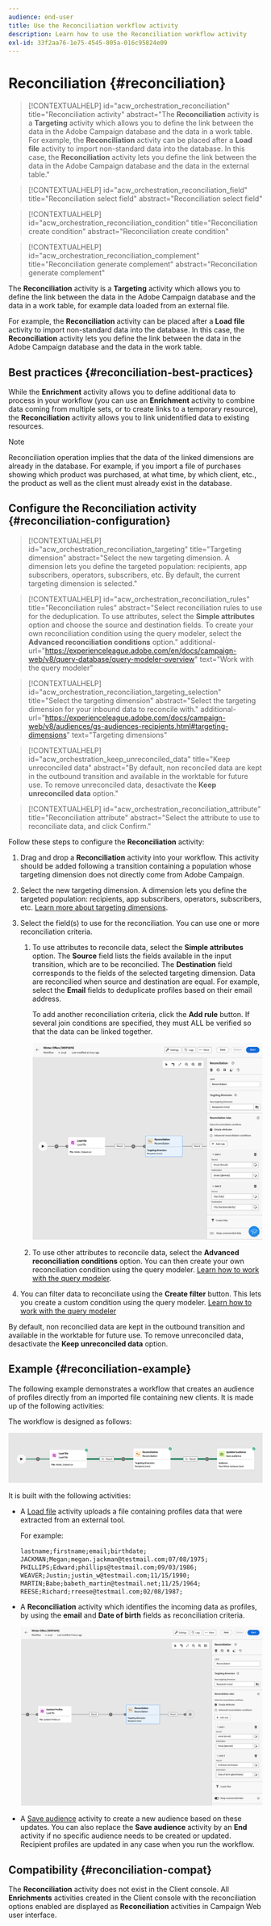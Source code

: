 ```yaml
---
audience: end-user
title: Use the Reconciliation workflow activity
description: Learn how to use the Reconciliation workflow activity
exl-id: 33f2aa76-1e75-4545-805a-016c95824e09
---
```

# Reconciliation {#reconciliation}

>[!CONTEXTUALHELP]
>id="acw_orchestration_reconciliation"
>title="Reconciliation activity"
>abstract="The **Reconciliation** activity is a **Targeting** activity which allows you to define the link between the data in the Adobe Campaign database and the data in a work table. For example, the **Reconciliation** activity can be placed after a **Load file** activity to import non-standard data into the database. In this case, the **Reconciliation** activity lets you define the link between the data in the Adobe Campaign database and the data in the external table." 

>[!CONTEXTUALHELP]
>id="acw_orchestration_reconciliation_field"
>title="Reconciliation select field"
>abstract="Reconciliation select field" 

>[!CONTEXTUALHELP]
>id="acw_orchestration_reconciliation_condition"
>title="Reconciliation create condition"
>abstract="Reconciliation create condition" 

>[!CONTEXTUALHELP]
>id="acw_orchestration_reconciliation_complement"
>title="Reconciliation generate complement"
>abstract="Reconciliation generate complement" 

The **Reconciliation** activity is a **Targeting** activity which allows you to define the link between the data in the Adobe Campaign database and the data in a work table, for example data loaded from an external file.

For example, the **Reconciliation** activity can be placed after a **Load file** activity to import non-standard data into the database. In this case, the **Reconciliation** activity lets you define the link between the data in the Adobe Campaign database and the data in the work table.

## Best practices {#reconciliation-best-practices}

While the **Enrichment** activity allows you to define additional data to process in your workflow (you can use an **Enrichment** activity to combine data coming from multiple sets, or to create links to a temporary resource), the **Reconciliation** activity allows you to link unidentified data to existing resources. 

>[!NOTE]
>Reconciliation operation implies that the data of the linked dimensions are already in the database.  For example, if you import a file of purchases showing which product was purchased, at what time, by which client, etc., the product as well as the client must already exist in the database.

## Configure the Reconciliation activity {#reconciliation-configuration}

>[!CONTEXTUALHELP]
>id="acw_orchestration_reconciliation_targeting"
>title="Targeting dimension"
>abstract="Select the new targeting dimension. A dimension lets you define the targeted population: recipients, app subscribers, operators, subscribers, etc. By default, the current targeting dimension is selected." 

>[!CONTEXTUALHELP]
>id="acw_orchestration_reconciliation_rules"
>title="Reconciliation rules"
>abstract="Select reconciliation rules to use for the deduplication. To use attributes, select the **Simple attributes** option and choose the source and destination fields. To create your own reconciliation condition using the query modeler, select the **Advanced reconciliation conditions** option."
>additional-url="https://experienceleague.adobe.com/en/docs/campaign-web/v8/query-database/query-modeler-overview" text="Work with the query modeler"

>[!CONTEXTUALHELP]
>id="acw_orchestration_reconciliation_targeting_selection"
>title="Select the targeting dimension"
>abstract="Select the targeting dimension for your inbound data to reconcile with." 
>additional-url="https://experienceleague.adobe.com/docs/campaign-web/v8/audiences/gs-audiences-recipients.html#targeting-dimensions" text="Targeting dimensions"

>[!CONTEXTUALHELP]
>id="acw_orchestration_keep_unreconciled_data"
>title="Keep unreconciled data"
>abstract="By default, non reconciled data are kept in the outbound transition and available in the worktable for future use. To remove unreconciled data, desactivate the **Keep unreconciled data** option." 

>[!CONTEXTUALHELP]
>id="acw_orchestration_reconciliation_attribute"
>title="Reconciliation attribute"
>abstract="Select the attribute to use to reconciliate data, and click Confirm." 

Follow these steps to configure the **Reconciliation** activity:

1. Drag and drop a **Reconciliation** activity into your workflow. This activity should be added following a transition containing a population whose targeting dimension does not directly come from Adobe Campaign. 

1. Select the new targeting dimension. A dimension lets you define the targeted population: recipients, app subscribers, operators, subscribers, etc. [Learn more about targeting dimensions](../../audience/about-recipients.md#targeting-dimensions).

1. Select the field(s) to use for the reconciliation. You can use one or more reconciliation criteria.

    1. To use attributes to reconcile data, select the **Simple attributes** option. The **Source** field lists the fields available in the input transition, which are to be reconcilied. The **Destination** field corresponds to the fields of the selected targeting dimension. Data are reconcilied when source and destination are equal. For example, select the **Email** fields to deduplicate profiles based on their email address. 
        
        To add another reconciliation criteria, click the **Add rule** button. If several join conditions are specified, they must ALL be verified so that the data can be linked together.    

        ![](../assets/workflow-reconciliation-criteria.png)

    1. To use other attributes to reconcile data, select the **Advanced reconciliation conditions** option. You can then create your own reconciliation condition using the query modeler. [Learn how to work with the query modeler](../../query/query-modeler-overview.md).

1. You can filter data to reconciliate using the **Create filter** button. This lets you create a custom condition using the query modeler. [Learn how to work with the query modeler](../../query/query-modeler-overview.md)

By default, non reconcilied data are kept in the outbound transition and available in the worktable for future use. To remove unreconciled data, desactivate the **Keep unreconciled data** option.

## Example {#reconciliation-example}

The following example demonstrates a workflow that creates an audience of profiles directly from an imported file containing new clients. It is made up of the following activities:

The workflow is designed as follows:

![](../assets/workflow-reconciliation-sample-1.0.png)

 
It is built with the following activities:

* A [Load file](load-file.md) activity uploads a file containing profiles data that were extracted from an external tool.

    For example:

    ```
    lastname;firstname;email;birthdate;
    JACKMAN;Megan;megan.jackman@testmail.com;07/08/1975;
    PHILLIPS;Edward;phillips@testmail.com;09/03/1986;
    WEAVER;Justin;justin_w@testmail.com;11/15/1990;
    MARTIN;Babe;babeth_martin@testmail.net;11/25/1964;
    REESE;Richard;rreese@testmail.com;02/08/1987;
    ```

* A **Reconciliation** activity which identifies the incoming data as profiles, by using the **email** and **Date of birth** fields as reconciliation criteria.

    ![](../assets/workflow-reconciliation-sample-1.1.png)

* A [Save audience](save-audience.md) activity to create a new audience based on these updates. You can also replace the **Save audience** activity by an **End** activity if no specific audience needs to be created or updated. Recipient profiles are updated in any case when you run the workflow.


## Compatibility {#reconciliation-compat}

The **Reconciliation** activity does not exist in the Client console. All **Enrichments** activities created in the Client console with the reconciliation options enabled are displayed as **Reconciliation** activities in Campaign Web user interface.
